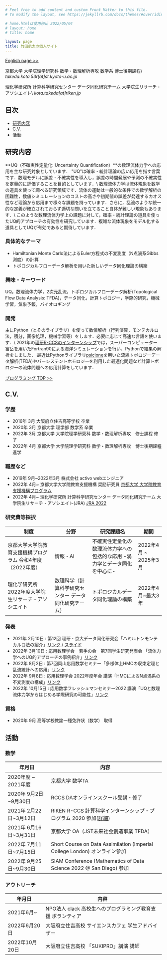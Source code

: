 ```yaml
---
# Feel free to add content and custom Front Matter to this file.
# To modify the layout, see https://jekyllrb.com/docs/themes/#overriding-theme-defaults

# home.htmlは使用停止 2022/05/04
# layout: home
# title: home

layout: page
title: 竹田航太の個人サイト
---
```

[English page >>](/en)

京都大学 大学院理学研究科 数学・数理解析専攻 数学系 博士後期課程\\
*takeda.kota.53r[at]st.kyoto-u.ac.jp*

理化学研究所 計算科学研究センター データ同化研究チーム 大学院生リサーチ・アソシエイト\\
*kota.takeda[at]riken.jp*

## 目次
- [研究内容](#研究内容)
- [C.V.](#cv)
- [活動](#活動)

<!-- ## 業績 -->

## 研究内容
**UQ（不確実性定量化: Uncertainty Quantification）**の数理流体力学への応用を主な研究対象としています．
"UQ"は確率・統計理論の広い応用を指す言葉です．数理モデルに誤差・不確実性を導入し，誤差の時間発展や予測の不確実性を定量的に評価することを目的としています．\\
数理流体力学は流体現象を数学の道具を使って調べる研究領域です．流体の運動は一般的な条件での数学解析の困難性，数値シミュレーションのコストの高さや初期値の誤差が発達するカオス性など理論から応用まで様々な課題を持っています．さらに，乱流のような統一的な定義が確立されておらず適切な問いを立てること自体が難しい現象もあります．\\
このような数理流体力学上の課題に対して，確率・統計理論の道具を使ったUQ的アプローチの有効性を研究しています．複雑な流体現象をモデル化する道具としてUQが有効であると期待しています．

### 具体的なテーマ
- Hamiltonian Monte Carlo法によるEuler方程式の不変測度（N点渦系Gibbs測度）の計算
- トポロジカルフローデータ解析を用いた新しいデータ同化理論の構築

### 興味・キーワード
UQ，数理流体力学，2次元乱流，トポロジカルフローデータ解析(Topological Flow Data Analysis: TFDA)，データ同化，計算トポロジー，学際的研究，機械学習，気象予報，バイオロギング

### 開発
主にPython（とそのライブラリ）を使って数値解析（行列演算，モンテカルロ法，積分，画像処理，機械学習等）をします．必要に応じて高速な言語を使います．\\
2021年の[理研R-CCSのインターンシップ](https://www.r-ccs.riken.jp/outreach/schools/200604/)では，スーパーコンピューター富岳を用いたFortran90による海洋シミュレーションを行い，Pythonで結果の解析をしました．
最近はPythonライブラリ[psiclone](https://github.com/t-uda/psiclone)を用いた流線トポロジーデータ解析(TFDA)やパーシステントホモロジーを利用した最適化問題など計算トポロジーの流体問題への応用計算をしています．

[プログラミング TOP >>](/programming/)

## C.V.
### 学歴
  - 2016年 3月 大阪府立住吉高等学校 卒業
  - 2020年 3月 京都大学 理学部 数学系 卒業
  - 2022年 3月 京都大学 大学院理学研究科 数学・数理解析専攻　修士課程 修了
  - 2022年 4月 京都大学 大学院理学研究科 数学・数理解析専攻　博士後期課程 進学

### 職歴など
  - 2019年 9月~2022年3月 株式会社 activo webエンジニア
  - 2022年 4月~ 京都大学大学院教育支援機構 奨励研究員 [京都大学 大学院教育支援機構プログラム](https://www.kugd.k.kyoto-u.ac.jp/program)
  - 2022年 4月~ 理化学研究所 計算科学研究センター データ同化研究チーム 大学院生リサーチ・アソシエイト(JRA) [JRA 2022](https://www.riken.jp/careers/programs/jra/jra2022/index.html)

### 研究費等採択

|制度|分野|研究課題名|期間|
|---|---|---|---|
|京都大学大学院教育支援機構プログラム 令和4年度（2022年度）|情報・AI|不確実性定量化の数理流体力学への包括的な応用 -渦力学とデータ同化を中心に-|2022年4月 ~ 2025年3月|
|理化学研究所2022年度大学院生リサーチ・アソシエイト|数理科学（計算科学研究センター データ同化研究チーム）|トポロジカルデータ同化理論の構築|2022年4月~最大3年|

### 発表
  - 2021年 2月10日 : 第12回 理研・京大データ同化研究会「ハミルトンモンテカルロ法の紹介」[リンク](http://www.data-assimilation.riken.jp/jp/events/ku_ws_202102/index.html) / [スライド](/math/pdf/intro_to_hmc_slide.pdf)
  - 2022年 3月10日 : 応用数理学会　若手の会　第7回学生研究発表会 「流体力学へのUQ的アプローチの事例紹介」[リンク](http://wakate.jsiam.org/?p=68)
  - 2022年 8月2日 : 第7回岡山応用数学セミナー「多様体上HMCの収束定理と乱流統計への応用」[リンク](https://jsiam.org/eguide02/3603/)
  - 2022年 9月8日 : 応用数理学会 2022年度年会 講演「HMCによるN点渦系の不変測度の構成」[リンク](https://jsiam.org/annual2022/)
  - 2022年 10月15日 : 応用数学フレッシュマンセミナー2022 講演「UQと数理流体力学からはじめる学際研究の可能性」[リンク](https://sites.google.com/view/freshman-seminar2022)

<!-- Published Works -->
<!-- Awards and Achievements -->

### 資格
  - 2020年 9月 高等学校教諭一種免許状（数学） 取得

## 活動
### 数学

  |年月日|内容|
  | --- | --- |
  |2020年度 ~ 2021年度| 京都大学 数学TA|
  |2020年 9月2日~9月30日 | RCCS DAオンラインスクール受講・修了|
  |2021年 2月22日~3月12日 | RIKEN R-CCS 計算科学インターンシップ・プログラム 2020 参加([詳細](https://www.r-ccs.riken.jp/library/event/200604/))|
  |2021年 6月16日~3月31日|京都大学 OA（JST未来社会創造事業 TFDA）|
  |2022年 7月11日~7月15日|Short Course on Data Assimilation (Imperial College London) オンライン参加|
  |2022年 9月25日~9月30日|SIAM Conference (Mathematics of Data Science 2022 @ San Diego) 参加|

### アウトリーチ

  |年月日|内容|
  | --- | --- |
  |2021年6月~|NPO法人 clack 高校生へのプログラミング教育支援 ボランティア|
  |2022年6月20日|大阪府立住吉高校 サイエンスカフェ 学生アドバイザー|
  |2022年10月20日|大阪府立住吉高校 「SUKIPRO」講演 講師|
